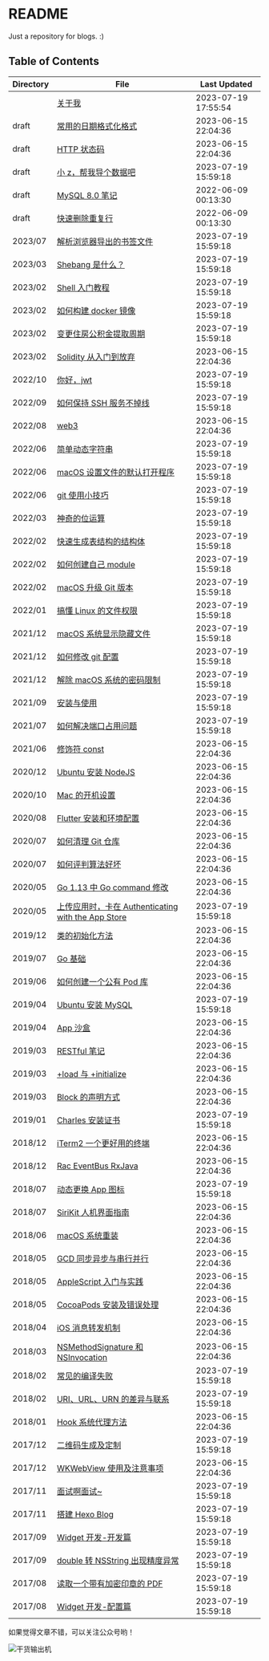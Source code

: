 # README

Just a repository for blogs. :)

## Table of Contents

| Directory | File | Last Updated |
| --- | --- | --- |
|  | [关于我](about.md) | 2023-07-19 17:55:54 |
| draft | [常用的日期格式化格式](draft/date-formatter.md) | 2023-06-15 22:04:36 |
| draft | [HTTP 状态码](draft/http-status-code.md) | 2023-06-15 22:04:36 |
| draft | [小 z，帮我导个数据吧](draft/txt-to-csv.md) | 2023-07-19 15:59:18 |
| draft | [MySQL 8.0 笔记](draft/tips-for-mysql.md) | 2022-06-09 00:13:30 |
| draft | [快速删除重复行](draft/delete-duplicate-rows.md) | 2022-06-09 00:13:30 |
| 2023/07 | [解析浏览器导出的书签文件](2023/07/parse-bookmarks.md) | 2023-07-19 15:59:18 |
| 2023/03 | [Shebang 是什么？](2023/03/shebang.md) | 2023-07-19 15:59:18 |
| 2023/02 | [Shell 入门教程](2023/02/introduction-to-shell.md) | 2023-07-19 15:59:18 |
| 2023/02 | [如何构建 docker 镜像](2023/02/how-to-create-image.md) | 2023-07-19 15:59:18 |
| 2023/02 | [变更住房公积金提取周期](2023/02/housing-provident-fund.md) | 2023-07-19 15:59:18 |
| 2023/02 | [Solidity 从入门到放弃](2023/02/solidity.md) | 2023-06-15 22:04:36 |
| 2022/10 | [你好，jwt](2022/10/hello-jwt.md) | 2023-07-19 15:59:18 |
| 2022/09 | [如何保持 SSH 服务不掉线](2022/09/keep-alive-ssh.md) | 2023-07-19 15:59:18 |
| 2022/08 | [web3](2022/08/web3.md) | 2023-06-15 22:04:36 |
| 2022/06 | [简单动态字符串](2022/06/simple-dynamic-string.md) | 2023-07-19 15:59:18 |
| 2022/06 | [macOS 设置文件的默认打开程序](2022/06/set-file-default-opening-mode.md) | 2023-07-19 15:59:18 |
| 2022/06 | [git 使用小技巧](2022/06/tips-for-git.md) | 2023-07-19 15:59:18 |
| 2022/03 | [神奇的位运算](2022/03/bit-operation.md) | 2023-07-19 15:59:18 |
| 2022/02 | [快速生成表结构的结构体](2022/02/generate-table-struct.md) | 2023-07-19 15:59:18 |
| 2022/02 | [如何创建自己 module](2022/02/create-personal-module.md) | 2023-07-19 15:59:18 |
| 2022/02 | [macOS 升级 Git 版本](2022/02/update-git-version.md) | 2023-07-19 15:59:18 |
| 2022/01 | [搞懂 Linux 的文件权限](2022/01/linux-file-permissions.md) | 2023-07-19 15:59:18 |
| 2021/12 | [macOS 系统显示隐藏文件](2021/12/show-hidden-files.md) | 2023-07-19 15:59:18 |
| 2021/12 | [如何修改 git 配置](2021/12/modify-git-configuration.md) | 2023-07-19 15:59:18 |
| 2021/12 | [解除 macOS 系统的密码限制](2021/12/remove-password-limit.md) | 2023-07-19 15:59:18 |
| 2021/09 | [安装与使用](2021/09/setup-and-use.md) | 2023-07-19 15:59:18 |
| 2021/07 | [如何解决端口占用问题](2021/07/resolve-port-occupancy.md) | 2023-07-19 15:59:18 |
| 2021/06 | [修饰符 const](2021/06/const.md) | 2023-06-15 22:04:36 |
| 2020/12 | [Ubuntu 安装 NodeJS](2020/12/install-nodejs.md) | 2023-06-15 22:04:36 |
| 2020/10 | [Mac 的开机设置](2020/10/configure-mac.md) | 2023-06-15 22:04:36 |
| 2020/08 | [Flutter 安装和环境配置](2020/08/install-flutter.md) | 2023-06-15 22:04:36 |
| 2020/07 | [如何清理 Git 仓库](2020/07/clean-up-git-repository.md) | 2023-06-15 22:04:36 |
| 2020/07 | [如何评判算法好坏](2020/07/judge-algorithm-quality.md) | 2023-06-15 22:04:36 |
| 2020/05 | [Go 1.13 中 Go command 修改](2020/05/go-command.md) | 2023-06-15 22:04:36 |
| 2020/05 | [上传应用时，卡在 Authenticating with the App Store](2020/05/authenticating-with-the-app-store.md) | 2023-07-19 15:59:18 |
| 2019/12 | [类的初始化方法](2019/12/initializer.md) | 2023-06-15 22:04:36 |
| 2019/07 | [Go 基础](2019/07/go.md) | 2023-06-15 22:04:36 |
| 2019/06 | [如何创建一个公有 Pod 库](2019/06/create-pod.md) | 2023-06-15 22:04:36 |
| 2019/04 | [Ubuntu 安装 MySQL](2019/04/install-mysql.md) | 2023-07-19 15:59:18 |
| 2019/04 | [App 沙盒](2019/04/sandbox.md) | 2023-06-15 22:04:36 |
| 2019/03 | [RESTful 笔记](2019/03/introduction-to-restful.md) | 2023-06-15 22:04:36 |
| 2019/03 | [+load 与 +initialize](2019/03/load-and-initialize.md) | 2023-06-15 22:04:36 |
| 2019/03 | [Block 的声明方式](2019/03/block-statement.md) | 2023-06-15 22:04:36 |
| 2019/01 | [Charles 安装证书](2019/01/install-charles-certificate.md) | 2023-07-19 15:59:18 |
| 2018/12 | [iTerm2 一个更好用的终端](2018/12/a-better-terminal.md) | 2023-06-15 22:04:36 |
| 2018/12 | [Rac EventBus RxJava](2018/12/rac-eventbus-rxjava.md) | 2023-06-15 22:04:36 |
| 2018/07 | [动态更换 App 图标](2018/07/dynamic-icon.md) | 2023-07-19 15:59:18 |
| 2018/07 | [SiriKit 人机界面指南](2018/07/sirikit.md) | 2023-06-15 22:04:36 |
| 2018/06 | [macOS 系统重装](2018/06/reinstall-mac-system.md) | 2023-06-15 22:04:36 |
| 2018/05 | [GCD 同步异步与串行并行](2018/05/gcd.md) | 2023-06-15 22:04:36 |
| 2018/05 | [AppleScript 入门与实践](2018/05/introduction-to-applescript.md) | 2023-06-15 22:04:36 |
| 2018/05 | [CocoaPods 安装及错误处理](2018/05/cocoapods.md) | 2023-06-15 22:04:36 |
| 2018/04 | [iOS 消息转发机制](2018/04/message-forwarding.md) | 2023-06-15 22:04:36 |
| 2018/03 | [NSMethodSignature 和 NSInvocation](2018/03/nsmethodsignature-nsinvocation.md) | 2023-06-15 22:04:36 |
| 2018/02 | [常见的编译失败](2018/02/build-failed.md) | 2023-07-19 15:59:18 |
| 2018/02 | [URI、URL、URN 的差异与联系](2018/02/uri-url-urn.md) | 2023-07-19 15:59:18 |
| 2018/01 | [Hook 系统代理方法](2018/01/hook-system-delegate-method.md) | 2023-06-15 22:04:36 |
| 2017/12 | [二维码生成及定制](2017/12/create-qr-code.md) | 2023-07-19 15:59:18 |
| 2017/12 | [WKWebView 使用及注意事项](2017/12/wkwebview.md) | 2023-06-15 22:04:36 |
| 2017/11 | [面试啊面试~](2017/11/interview.md) | 2023-07-19 15:59:18 |
| 2017/11 | [搭建 Hexo Blog](2017/11/set-up-hexo-blog.md) | 2023-07-19 15:59:18 |
| 2017/09 | [Widget 开发-开发篇](2017/09/widget-development.md) | 2023-07-19 15:59:18 |
| 2017/09 | [double 转 NSString 出现精度异常](2017/09/double-to-nsstring.md) | 2023-07-19 15:59:18 |
| 2017/08 | [读取一个带有加密印章的 PDF](2017/08/read-pdf-with-cryptographic-seal.md) | 2023-07-19 15:59:18 |
| 2017/08 | [Widget 开发-配置篇](2017/08/widget-configuration.md) | 2023-07-19 15:59:18 |

如果觉得文章不错，可以关注公众号哟！

![干货输出机](https://file.zhangpeng.site/wechat/qrcode.jpg)
